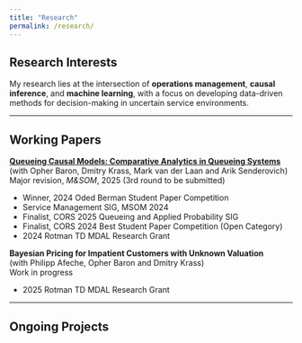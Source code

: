 ```yaml
---
title: "Research"
permalink: /research/
---
```


## Research Interests

My research lies at the intersection of **operations management**, **causal inference**, and **machine learning**, with a focus on developing data-driven methods for decision-making in uncertain service environments.

---

## Working Papers

**[Queueing Causal Models: Comparative Analytics in Queueing Systems](https://papers.ssrn.com/sol3/papers.cfm?abstract_id=5104446)**  
(with Opher Baron, Dmitry Krass, Mark van der Laan and Arik Senderovich)  
Major revision, *M&SOM*, 2025 (3rd round to be submitted)
- Winner, 2024 Oded Berman Student Paper Competition
- Service Management SIG, MSOM 2024
- Finalist, CORS 2025 Queueing and Applied Probability SIG
- Finalist, CORS 2024 Best Student Paper Competition (Open Category)
- 2024 Rotman TD MDAL Research Grant

**Bayesian Pricing for Impatient Customers with Unknown Valuation**  
(with Philipp Afeche, Opher Baron and Dmitry Krass)  
Work in progress
- 2025 Rotman TD MDAL Research Grant


---

## Ongoing Projects

